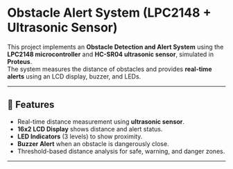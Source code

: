 # Obstacle Alert System (LPC2148 + Ultrasonic Sensor)

This project implements an **Obstacle Detection and Alert System** using the **LPC2148 microcontroller** and **HC-SR04 ultrasonic sensor**, simulated in **Proteus**.  
The system measures the distance of obstacles and provides **real-time alerts** using an LCD display, buzzer, and LEDs.

---

## 🚀 Features
- Real-time distance measurement using **ultrasonic sensor**.  
- **16x2 LCD Display** shows distance and alert status.  
- **LED Indicators** (3 levels) to show proximity.  
- **Buzzer Alert** when an obstacle is dangerously close.  
- Threshold-based distance analysis for safe, warning, and danger zones.  

---
